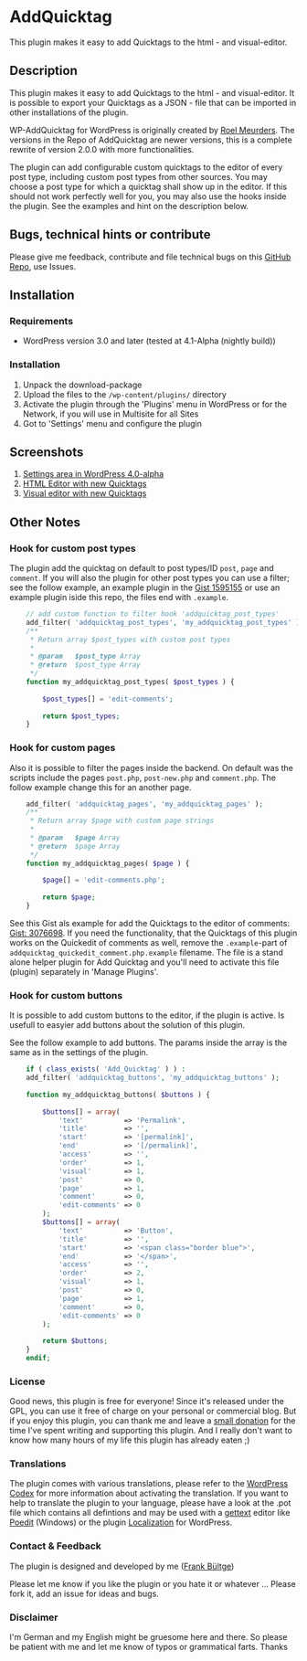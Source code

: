 ﻿# AddQuicktag
This plugin makes it easy to add Quicktags to the html - and visual-editor.

## Description
This plugin makes it easy to add Quicktags to the html - and visual-editor. It is possible to export your Quicktags as a JSON - file that can be imported in other installations of the plugin. 

WP-AddQuicktag for WordPress is originally created by [Roel Meurders](http://roel.meurders.nl/ "Roel Meurders"). The versions in the Repo of AddQuicktag are newer versions, this is a complete rewrite of version 2.0.0 with more functionalities.

The plugin can add configurable custom quicktags to the editor of every post type, including custom post types from other sources. You may choose a post type for which a quicktag shall show up in the editor.
If this should not work perfectly well for you, you may also use the hooks inside the plugin. See the examples and hint on the description below.

## Bugs, technical hints or contribute
Please give me feedback, contribute and file technical bugs on this [GitHub Repo](https://github.com/bueltge/AddQuicktag), use Issues.

## Installation
### Requirements
 * WordPress version 3.0 and later (tested at 4.1-Alpha (nightly build))

### Installation
 1. Unpack the download-package
 2. Upload the files to the `/wp-content/plugins/` directory
 3. Activate the plugin through the 'Plugins' menu in WordPress or for the Network, if you will use in Multisite for all Sites
 4. Got to 'Settings' menu and configure the plugin

## Screenshots
 1. [Settings area in WordPress 4.0-alpha](https://github.com/bueltge/AddQuicktag/blob/master/assets/screenshot-1.png)
 2. [HTML Editor with new Quicktags](https://github.com/bueltge/AddQuicktag/blob/master/assets/screenshot-3.png)
 3. [Visual editor with new Quicktags](https://github.com/bueltge/AddQuicktag/blob/master/assets/screenshot-4.png)

## Other Notes
### Hook for custom post types
The plugin add the quicktag on default to post types/ID `post`, `page` and `comment`. If you will also the plugin for other post types you can use a filter; see the follow example, an example plugin in the [Gist 1595155](https://gist.github.com/1595155) or use an example plugin iside this repo, the files end with `.example`.

```php
	// add custom function to filter hook 'addquicktag_post_types'
	add_filter( 'addquicktag_post_types', 'my_addquicktag_post_types' );
	/**
	 * Return array $post_types with custom post types
	 * 
	 * @param   $post_type Array
	 * @return  $post_type Array
	 */
	function my_addquicktag_post_types( $post_types ) {
		
		$post_types[] = 'edit-comments';
		
		return $post_types;
	}
```

### Hook for custom pages
Also it is possible to filter the pages inside the backend. On default was the scripts include the pages `post.php`, `post-new.php` and `comment.php`. The follow example change this for an another page.

```php
	add_filter( 'addquicktag_pages', 'my_addquicktag_pages' );
	/**
	 * Return array $page with custom page strings
	 * 
	 * @param   $page Array
	 * @return  $page Array
	 */
	function my_addquicktag_pages( $page ) {
		
		$page[] = 'edit-comments.php';
		
		return $page;
	}
```

See this Gist als example for add the Quicktags to the editor of comments: [Gist: 3076698](https://gist.github.com/3076698).
If you need the functionality, that the Quicktags of this plugin works on the Quickedit of comments as well, remove the `.example`-part of `addquicktag_quickedit_comment.php.example` filename. The file is a stand alone helper plugin for Add Quicktag and you'll need to activate this file (plugin) separately in 'Manage Plugins'.

### Hook for custom buttons
It is possible to add custom buttons to the editor, if the plugin is active. 
Is usefull to easyier add buttons about the solution of this plugin.

See the follow example to add buttons. The params inside the array is the same as in the settings of the plugin.

```php
	if ( class_exists( 'Add_Quicktag' ) ) :
	add_filter( 'addquicktag_buttons', 'my_addquicktag_buttons' );
	
	function my_addquicktag_buttons( $buttons ) {
	
	    $buttons[] = array(
	        'text'          => 'Permalink', 
	        'title'         => '',
	        'start'         => '[permalink]',
	        'end'           => '[/permalink]',
	        'access'        => '',
	        'order'         => 1,
	        'visual'        => 1,
	        'post'          => 0,
	        'page'          => 1,
	        'comment'       => 0,
	        'edit-comments' => 0
	    );
	    $buttons[] = array(
	        'text'          => 'Button', 
	        'title'         => '',
	        'start'         => '<span class="border blue">',
	        'end'           => '</span>',
	        'access'        => '',
	        'order'         => 2,
	        'visual'        => 1,
	        'post'          => 0,
	        'page'          => 1,
	        'comment'       => 0,
	        'edit-comments' => 0
	    );
	
	    return $buttons;
	}
	endif;
```


### License
Good news, this plugin is free for everyone! Since it's released under the GPL, you can use it free of charge on your personal or commercial blog. But if you enjoy this plugin, you can thank me and leave a [small donation](https://www.paypal.com/cgi-bin/webscr?cmd=_s-xclick&hosted_button_id=6069955 "Paypal Donate link") for the time I've spent writing and supporting this plugin. And I really don't want to know how many hours of my life this plugin has already eaten ;)

### Translations
The plugin comes with various translations, please refer to the [WordPress Codex](http://codex.wordpress.org/Installing_WordPress_in_Your_Language "Installing WordPress in Your Language") for more information about activating the translation. If you want to help to translate the plugin to your language, please have a look at the .pot file which contains all defintions and may be used with a [gettext](http://www.gnu.org/software/gettext/) editor like [Poedit](http://www.poedit.net/) (Windows) or the plugin [Localization](http://wordpress.org/extend/plugins/codestyling-localization/) for WordPress.

### Contact & Feedback
The plugin is designed and developed by me ([Frank Bültge](http://bueltge.de))

Please let me know if you like the plugin or you hate it or whatever ... Please fork it, add an issue for ideas and bugs.

### Disclaimer
I'm German and my English might be gruesome here and there. So please be patient with me and let me know of typos or grammatical farts. Thanks
